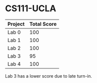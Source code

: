 # CS111-UCLA
| Project | Total Score |
| ------- | ----------- |
| Lab 0 | 100 |
| Lab 1 | 100 |
| Lab 2 | 100 |
| Lab 3 | 95 |
| Lab 4 | 100 |

Lab 3 has a lower score due to late turn-in.
